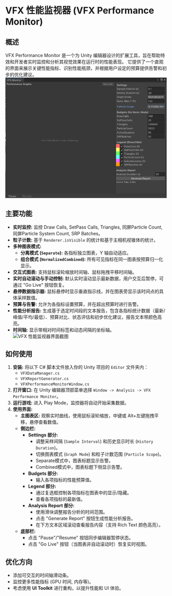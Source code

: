 # VFX 性能监视器 (VFX Performance Monitor)

## 概述

VFX Performance Monitor 是一个为 Unity 编辑器设计的扩展工具，旨在帮助特效和开发者实时监控和分析其视觉效果在运行时的性能表现。
它提供了一个直观的界面来展示关键性能指标、识别性能瓶颈，并根据用户设定的预算提供告警和初步的优化建议。
<img src="MonitorWindow.png" alt="VFX 性能监视器界面截图" width="700">

## 主要功能

* **实时监控:** 监控 Draw Calls, SetPass Calls, Triangles, 同屏Particle Count, 同屏Particle System Count, SRP Batches。
* **粒子计数:** 基于 `Renderer.isVisible` 的统计和基于主相机视锥体的统计。
* **多种图表模式:**
    * **分离模式 (`Separate`):** 各指标独立图表，Y 轴自动适应。
    * **组合模式 (`NormalizedCombined`):** 所有可见指标在同一图表按预算归一化显示。
* **交互式图表:** 支持鼠标滚轮缩放时间轴、鼠标拖拽平移时间轴。
* **实时自动滚动与手动控制:** 默认实时滚动显示最新数据，用户交互后暂停，可通过 "Go Live" 按钮恢复。
* **悬停数据指示器:** 鼠标悬停时显示垂直指示线，并在图表旁显示该时间点的具体采样数值。
* **预算与告警:** 允许为各指标设置预算，并在超出预算时进行告警。
* **性能分析报告:** 生成基于选定时间段的文本报告，包含各指标统计数据（最新/峰值/平均/最低）、预算对比、状态评估和初步优化建议，报告文本带颜色高亮。
* **时间轴:** 显示带相对时间标签和动态间隔的坐标轴。
![VFX 性能监视器界面截图](VFXMonitor.gif)

## 如何使用

1.  **安装:** 将以下 C# 脚本文件放入你的 Unity 项目的 `Editor` 文件夹内：
    * `VFXDataManager.cs`
    * `VFXReportGenerator.cs`
    * `VFXPerformanceMonitorWindow.cs`
2.  **打开窗口:** 在 Unity 编辑器顶部菜单选择 `Window -> Analysis -> VFX Performance Monitor`。
3.  **运行游戏:** 进入 Play Mode，监控器将自动开始采集数据。
4.  **使用界面:**
    * **主图表区:** 观察实时曲线，使用鼠标滚轮缩放，中键或 Alt+左键拖拽平移，悬停查看数值。
    * **侧边栏:**
        * **Settings 部分:**
            * 调整采样间隔 (`Sample Interval`) 和历史显示时长 (`History Duration`)。
            * 切换图表模式 (`Graph Mode`) 和粒子计数范围 (`Particle Scope`)。
            * Separate模式中，图表标题显示告警。
            * Combined模式中，图表标题下侧显示告警。
        * **Budgets 部分:**
            * 输入各项指标的性能预算值。
        * **Legend 部分:**
            * 通过复选框控制各项指标在图表中的显示/隐藏。
            * 查看各项指标的最新值。
        * **Analysis Report 部分:**
            * 使用滑块调整报告分析的时间范围。
            * 点击 "Generate Report" 按钮生成性能分析报告。
            * 在下方文本区域滚动查看报告内容（支持 Rich Text 颜色高亮）。
    * **底部栏:**
        * 点击 "Pause"/"Resume" 按钮同步编辑器暂停状态。
        * 点击 "Go Live" 按钮（当图表非自动滚动时）恢复实时视图。

## 优化方向

* 添加可交互的时间轴滑动条。
* 监控更多性能指标 (GPU 时间, 内存等)。
* 考虑使用 **UI Toolkit** 进行重构，以提升性能和 UI 体验。

